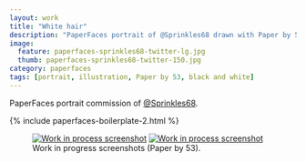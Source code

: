 ```yaml
---
layout: work
title: "White hair"
description: "PaperFaces portrait of @Sprinkles68 drawn with Paper by 53 on an iPad."
image: 
  feature: paperfaces-sprinkles68-twitter-lg.jpg
  thumb: paperfaces-sprinkles68-twitter-150.jpg
category: paperfaces
tags: [portrait, illustration, Paper by 53, black and white]
---
```


PaperFaces portrait commission of [@Sprinkles68](http://twitter.com/Sprinkles68).

{% include paperfaces-boilerplate-2.html %}

<figure class="half">
	<a href="{{ site.url }}/images/paperfaces-sprinkles68-process-1-lg.jpg"><img src="{{ site.url }}/images/paperfaces-sprinkles68-process-1-600.jpg" alt="Work in process screenshot"></a>
	<a href="{{ site.url }}/images/paperfaces-sprinkles68-process-2-lg.jpg"><img src="{{ site.url }}/images/paperfaces-sprinkles68-process-2-600.jpg" alt="Work in process screenshot"></a>
	<figcaption>Work in progress screenshots (Paper by 53).</figcaption>
</figure>